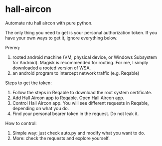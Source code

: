 # hall-aircon

Automate ntu hall aircon with pure python.

The only thing you need to get is your personal authorization token. If you have your own ways to get it, ignore everything below.

Prereq:
1. rooted android machine (VM, physical device, or Windows Subsystem for Android). Magisk is recommended for rooting. For me, I simply downloaded a rooted version of WSA.
2. an android program to intercept network traffic (e.g. Reqable)

Steps to get the token:
1. Follow the steps in Reqable to download the root system certificate.
2. Add Hall Aircon app to Reqable. Open Hall Aircon app.
3. Control Hall Aircon app. You will see different requests in Reqable, depending on what you do.
4. Find your personal bearer token in the request. Do not leak it.

How to control:
1. Simple way: just check auto.py and modify what you want to do.
2. More: check the requests and explore yourself.

